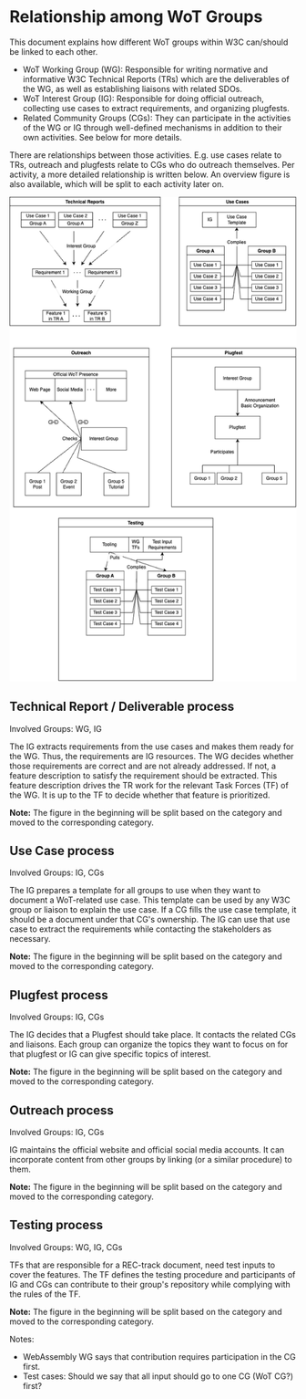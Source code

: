 # Relationship among WoT Groups

This document explains how different WoT groups within W3C can/should be linked to each other.

- WoT Working Group (WG): Responsible for writing normative and informative W3C Technical Reports (TRs) which are the deliverables of the WG, as well as establishing liaisons with related SDOs.
- WoT Interest Group (IG): Responsible for doing official outreach, collecting use cases to extract requirements, and organizing plugfests.
- Related Community Groups (CGs): They can participate in the activities of the WG or IG through well-defined mechanisms in addition to their own activities. See below for more details.

There are relationships between those activities. E.g. use cases relate to TRs, outreach and plugfests relate to CGs who do outreach themselves. Per activity, a more detailed relationship is written below. 
An overview figure is also available, which will be split to each activity later on.

![Overview Image](./images/wot-groups-relationship.drawio.png)

## Technical Report / Deliverable process

Involved Groups: WG, IG

The IG extracts requirements from the use cases and makes them ready for the WG. Thus, the requirements are IG resources. The WG decides whether those requirements are correct and are not already addressed. If not, a feature description to satisfy the requirement should be extracted. This feature description drives the TR work for the relevant Task Forces (TF) of the WG. It is up to the TF to decide whether that feature is prioritized.

**Note:** The figure in the beginning will be split based on the category and moved to the corresponding category.

## Use Case process

Involved Groups: IG, CGs

The IG prepares a template for all groups to use when they want to document a WoT-related use case. This template can be used by any W3C group or liaison to explain the use case. If a CG fills the use case template, it should be a document under that CG's ownership. The IG can use that use case to extract the requirements while contacting the stakeholders as necessary.

**Note:** The figure in the beginning will be split based on the category and moved to the corresponding category.

## Plugfest process

Involved Groups: IG, CGs

The IG decides that a Plugfest should take place. It contacts the related CGs and liaisons. Each group can organize the topics they want to focus on for that plugfest or IG can give specific topics of interest.

**Note:** The figure in the beginning will be split based on the category and moved to the corresponding category.

## Outreach process

Involved Groups: IG, CGs

IG maintains the official website and official social media accounts. It can incorporate content from other groups by linking (or a similar procedure) to them.

**Note:** The figure in the beginning will be split based on the category and moved to the corresponding category.

## Testing process

Involved Groups: WG, IG, CGs

TFs that are responsible for a REC-track document, need test inputs to cover the features. The TF defines the testing procedure and participants of IG and CGs can contribute to their group's repository while complying with the rules of the TF.

**Note:** The figure in the beginning will be split based on the category and moved to the corresponding category.

Notes:
- WebAssembly WG says that contribution requires participation in the CG first.
- Test cases: Should we say that all input should go to one CG (WoT CG?) first?
